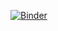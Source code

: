 [![Binder](https://mybinder.org/badge_logo.svg)](https://mybinder.org/v2/gh/DanielleQuinn/correlation/master?urlpath=rstudio)
